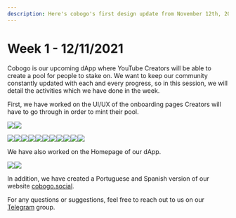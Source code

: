 ```yaml
---
description: Here's cobogo's first design update from November 12th, 2021.
---
```


# Week 1 - 12/11/2021

Cobogo is our upcoming dApp where YouTube Creators will be able to create a pool for people to stake on. We want to keep our community constantly updated with each and every progress, so in this session, we will detail the activities which we have done in the week.

First, we have worked on the UI/UX of the onboarding pages Creators will have to go through in order to mint their pool.

&#x20;![](<../.gitbook/assets/1-Submit a channel - 01.png>)![](<../.gitbook/assets/2-Submit a channel - 02.png>)

![](<../.gitbook/assets/3-Submit a channel - 03.png>)![](<../.gitbook/assets/4-Submit a channel - 03-2.png>)![](<../.gitbook/assets/5-Submit a channel - 03-3.png>)![](<../.gitbook/assets/6-Submit a channel - 03 - Waitlist.png>)![](<../.gitbook/assets/7-Submit a channel - 04.png>)![](<../.gitbook/assets/8-Submit a channel - 04-2.png>)![](<../.gitbook/assets/9-Submit a channel - 05.png>)![](<../.gitbook/assets/10-Submit a channel - 06.png>)![](<../.gitbook/assets/11-Submit a channel - 8.png>)![](<../.gitbook/assets/12-Submit a channel - 06-3.png>)![](<../.gitbook/assets/13-Submit a channel - 07.png>)

We have also worked on the Homepage of our dApp.

![](../.gitbook/assets/14-Channels.png)![](../.gitbook/assets/15-Profile.png)

In addition, we have created a Portuguese and Spanish version of our website [cobogo.social](https://cobogo.social).

For any questions or suggestions, feel free to reach out to us on our [Telegram](https://t.me/cobogosocial) group.
